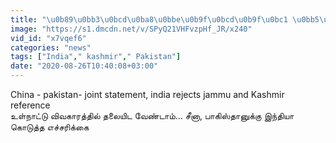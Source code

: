 ```yaml
---
title: "\u0b89\u0bb3\u0bcd\u0ba8\u0bbe\u0b9f\u0bcd\u0b9f\u0bc1 \u0bb5\u0bbf\u0bb5\u0b95\u0bbe\u0bb0\u0ba4\u0bcd\u0ba4\u0bbf\u0bb2\u0bcd \u0ba4\u0bb2\u0bc8\u0baf\u0bbf\u0b9f \u0bb5\u0bc7\u0ba3\u0bcd\u0b9f\u0bbe\u0bae\u0bcd... China, Pakistan-\u0b95\u0bcd\u0b95\u0bc1 India \u0b95\u0bca\u0b9f\u0bc1\u0ba4\u0bcd\u0ba4 \u0b8e\u0b9a\u0bcd\u0b9a\u0bb0\u0bbf\u0b95\u0bcd\u0b95\u0bc8"
image: "https://s1.dmcdn.net/v/SPyQ21VHFvzpHf_JR/x240"
vid_id: "x7vqef6"
categories: "news"
tags: ["India"," kashmir"," Pakistan"]
date: "2020-08-26T10:40:08+03:00"
---
```

China - pakistan- joint statement, india rejects  jammu and Kashmir reference  <br>உள்நாட்டு விவகாரத்தில் தலையிட வேண்டாம்... சீனா, பாகிஸ்தானுக்கு இந்தியா கொடுத்த எச்சரிக்கை  <br>
